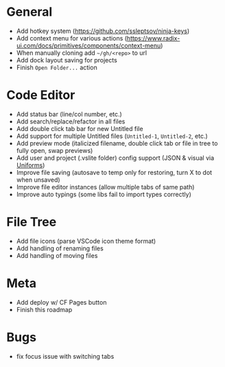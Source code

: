 # General
- Add hotkey system (https://github.com/ssleptsov/ninja-keys)
- Add context menu for various actions (https://www.radix-ui.com/docs/primitives/components/context-menu)
- When manually cloning add `~/gh/<repo>` to url
- Add dock layout saving for projects
- Finish `Open Folder...` action

# Code Editor
- Add status bar (line/col number, etc.)
- Add search/replace/refactor in all files
- Add double click tab bar for new Untitled file
- Add support for multiple Untitled files (`Untitled-1`, `Untitled-2`, etc.)
- Add preview mode (italicized filename, double click tab or file in tree to fully open, swap previews)
- Add user and project (.vslite folder) config support (JSON & visual via [Uniforms](https://uniforms.tools))
- Improve file saving (autosave to temp only for restoring, turn X to dot when unsaved)
- Improve file editor instances (allow multiple tabs of same path)
- Improve auto typings (some libs fail to import types correctly)

# File Tree
- Add file icons (parse VSCode icon theme format)
- Add handling of renaming files
- Add handling of moving files

# Meta
- Add deploy w/ CF Pages button
- Finish this roadmap

# Bugs
- fix focus issue with switching tabs
